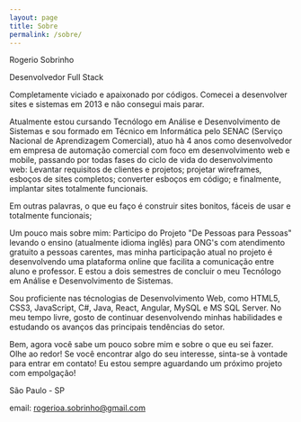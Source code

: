 ```yaml
---
layout: page
title: Sobre
permalink: /sobre/
---
```


Rogerio Sobrinho

Desenvolvedor Full Stack

Completamente viciado e apaixonado por códigos. Comecei a desenvolver sites e sistemas em 2013 e não consegui mais parar.

Atualmente estou cursando Tecnólogo em Análise e Desenvolvimento de Sistemas e sou formado em Técnico em Informática pelo SENAC (Serviço Nacional de Aprendizagem Comercial), atuo hà 4 anos como desenvolvedor em empresa de automação comercial com foco em desenvolvimento web e mobile, passando por todas fases do ciclo de vida do desenvolvimento web: Levantar requisitos de clientes e projetos; projetar wireframes, esboços de sites completos; converter esboços em código; e finalmente, implantar sites totalmente funcionais.

Em outras palavras, o que eu faço é construir sites bonitos, fáceis de usar e totalmente funcionais;

Um pouco mais sobre mim: Participo do Projeto "De Pessoas para Pessoas" levando o ensino (atualmente idioma inglês) para ONG's com atendimento gratuito a pessoas carentes, mas minha participação atual no projeto é desenvolvendo uma plataforma online que facilita a comunicação entre aluno e professor. E estou a dois semestres de concluir o meu Tecnólogo em Análise e Desenvolvimento de Sistemas.

Sou proficiente nas técnologias de Desenvolvimento Web, como HTML5, CSS3, JavaScript, C#, Java, React, Angular, MySQL e MS SQL Server. No meu tempo livre, gosto de continuar desenvolvendo minhas habilidades e estudando os avanços das principais tendências do setor.

Bem, agora você sabe um pouco sobre mim e sobre o que eu sei fazer. Olhe ao redor! Se você encontrar algo do seu interesse, sinta-se à vontade para entrar em contato! Eu estou sempre aguardando um próximo projeto com empolgação!

São Paulo - SP

email: rogerioa.sobrinho@gmail.com
